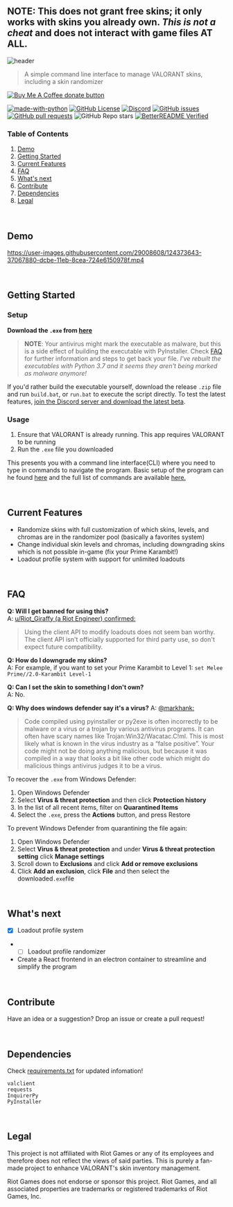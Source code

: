 ## NOTE: This does not grant free skins; it only works with skins you already own. _This is not a cheat_ and does not interact with game files AT ALL.

![header](https://user-images.githubusercontent.com/42125428/124552512-a8027900-de01-11eb-9e85-b19f82d2eee6.png)

> A simple command line interface to manage VALORANT skins, including a skin randomizer

<span class="badge-buymeacoffee">
<a href="https://ko-fi.com/colinh" title="Donate to this project using Buy Me A Coffee"><img src="https://img.shields.io/badge/buy%20me%20a%20coffee-donate-yellow.svg" alt="Buy Me A Coffee donate button" /></a>
</span>

[![made-with-python](https://img.shields.io/badge/Made%20with-Python-1f425f.svg)](https://www.python.org/)
[![GitHub License](https://img.shields.io/github/license/colinhartigan/valorant-skin-cli)](https://github.com/colinhartigan/valorant-skin-cli/blob/master/LICENSE)
[![Discord](https://img.shields.io/badge/discord-join-7389D8?style=flat&logo=discord)](https://discord.gg/uGuswsZwAT)
[![GitHub issues](https://img.shields.io/github/issues/colinhartigan/valorant-skin-cli)](https://github.com/colinhartigan/valorant-skin-cli/issues)
[![GitHub pull requests](https://img.shields.io/github/issues-pr/colinhartigan/valorant-skin-cli)](https://github.com/colinhartigan/valorant-skin-cli/pulls)
![GitHub Repo stars](https://img.shields.io/github/stars/colinhartigan/valorant-skin-cli?style=social)
[![BetterREADME Verified](https://img.shields.io/badge/BetterREADME-Verified-grey?logo=github&labelColor=white&logoColor=grey)](https://github.com/better-readme)


### Table of Contents
1. [Demo](#demo)
2. [Getting Started](#getting-started)
3. [Current Features](#current-features)
4. [FAQ](#faq)
5. [What's next](#whats-next)
6. [Contribute](#contribute)
7. [Dependencies](#dependencies)
8. [Legal](#legal)

<br/>

## Demo
https://user-images.githubusercontent.com/29008608/124373643-37067880-dcbe-11eb-8cea-724e6150978f.mp4

<br/>

## Getting Started
### Setup

**Download the `.exe` from [here](https://github.com/colinhartigan/valorant-skin-cli/releases/latest/download/valorant-skin-cli.exe)**

> __NOTE__: Your antivirus might mark the executable as malware, but this is a side effect of building the executable with PyInstaller. Check [FAQ](#faq) for further information and steps to get back your file.
> _I've rebuilt the executables with Python 3.7 and it seems they aren't being marked as malware anymore!_

If you'd rather build the executable yourself, download the release `.zip` file and run `build.bat`, or `run.bat` to execute the script directly. To test the latest features, [join the Discord server and download the latest beta](https://discord.gg/uGuswsZwAT).

### Usage
1. Ensure that VALORANT is already running. This app requires VALORANT to be running
2. Run the `.exe` file you downloaded

This presents you with a command line interface(CLI) where you need to type in commands to navigate the program. Basic setup of the program can he found [here](https://github.com/colinhartigan/valorant-skin-cli/wiki/Setup) and the full list of commands are available [here.](https://github.com/colinhartigan/valorant-skin-cli/wiki/Commands)

<br/>

## Current Features
* Randomize skins with full customization of which skins, levels, and chromas are in the randomizer pool (basically a favorites system)
* Change individual skin levels and chromas, including downgrading skins which is not possible in-game (fix your Prime Karambit!)
* Loadout profile system with support for unlimited loadouts

<br/>

## FAQ
**Q: Will I get banned for using this?**  
A: [u/Riot_Giraffy (a Riot Engineer) confirmed:](https://www.reddit.com/r/VALORANT/comments/oae5g6/i_got_tired_of_waiting_for_riot_to_add_a_skin/h3hwxtf?utm_source=share&utm_medium=web2x&context=3)
> Using the client API to modify loadouts does not seem ban worthy. The client API isn't officially supported for third party use, so don't expect future compatibility.


**Q: How do I downgrade my skins?**  
A: For example, if you want to set your Prime Karambit to Level 1: `set Melee Prime//2.0-Karambit Level-1`  


**Q: Can I set the skin to something I don't own?**  
A: No.


**Q: Why does windows defender say it's a virus?**
A: [@markhank:](https://medium.com/@markhank/how-to-stop-your-python-programs-being-seen-as-malware-bfd7eb407a7)
>Code compiled using pyinstaller or py2exe is often incorrectly to be malware or a virus or a trojan by various antivirus programs. It can often have scary names like Trojan:Win32/Wacatac.C!ml.
This is most likely what is known in the virus industry as a “false positive”. Your code might not be doing anything malicious, but because it was compiled in a way that looks a bit like other code which might do malicious things antivirus judges it to be a virus.

To recover the `.exe` from Windows Defender:
1. Open Windows Defender
2. Select  **Virus & threat protection**  and then click  **Protection history**
3. In the list of all recent items, filter on  **Quarantined Items**
4. Select the `.exe`, press the **Actions** button, and press Restore

To prevent Windows Defender from quarantining the file again:
1. Open Windows Defender
2. Select  **Virus & threat protection**  and under  **Virus & threat protection setting** click **Manage settings**
3. Scroll down to **Exclusions** and click **Add or remove exclusions**
4. Click **Add an exclusion**, click **File** and then select the downloaded`.exe`file

<br/>

## What's next
- [X] Loadout profile system
-  - [ ] Loadout profile randomizer
- Create a React frontend in an electron container to streamline and simplify the program

<br/>

## Contribute
Have an idea or a suggestion? Drop an issue or create a pull request!

<br/>

## Dependencies
Check [requirements.txt](https://github.com/colinhartigan/valorant-skin-cli/blob/master/requirements.txt) for updated infomation!
```
valclient
requests
InquirerPy
PyInstaller
```

<br/>

## Legal
This project is not affiliated with Riot Games or any of its employees and therefore does not reflect the views of said parties. This is purely a fan-made project to enhance VALORANT's skin inventory management.

Riot Games does not endorse or sponsor this project. Riot Games, and all associated properties are trademarks or registered trademarks of Riot Games, Inc. 

